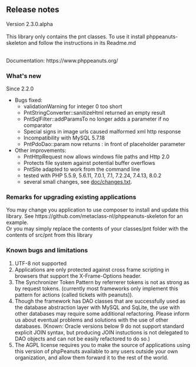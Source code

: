<H2>Release notes</H2>
<P>Version 2.3.0.alpha<BR>
<BR>
This library only contains the pnt classes. To use it install phppeanuts-skeleton and follow the instructions in its Readme.md</P>
<BR>
Documentation: https://www.phppeanuts.org/
<BR>
<H3>What's new</H3>

<P>Since 2.2.0</P>
<UL>
	<li>Bugs fixed:
	<ul>
		<li>validationWarning for integer 0 too short
		<li>PntStringConverter::sanitizeHtml returned an empty result
		<li>PntSqlFilter::addParamsTo no longer adds a parameter if no comparator
		<li>Special signs in image urls caused malformed xml http response
        <li>Incompatibility with MySQL 5.7.18
        <li>PntPdoDao::param now returns : in front of placeholder parameter
	</ul>
	<li>Other improvements:
	<ul>
		<li>PntHttpRequest now allows windows file paths and Http 2.0
		<li>Protects file system against potential buffer overflows
		<li>PntSite adapted to work from the command line
		<li>tested with PHP 5.5.9, 5.6.11, 7.0.1, 7.1, 7.2.24, 7.4.13, 8.0.2
		<LI>several small changes, see <a href="doc/changes.txt">doc/changes.txt</a>.
	</ul>
</UL>

<H3>Remarks for upgrading existing applications</H3>
<p>You may change you application to use composer to install and update this library.
See https://github.com/metaclass-nl/phppeanuts-skeleton for an example.<br>
Or you may simply replace the contents of your classes/pnt folder with the contents
of src/pnt from this library</p>
<p>

<H3>Known bugs and limitations</H3>

<OL>
	<li>UTF-8 not supported
	<li>Applications are only protected against cross frame scripting in browsers that support the X-Frame-Options header. 
	<li>The Synchronizer Token Pattern by referrerer tokens is not as strong as by request tokens. (currently
	most frameworks only implement this pattern for actions (called tickets with peanuts)). 
	<li>Though the framework has DAO classes that are successfully used as the database abstraction layer with MySQL
	and SqLite, the use with other databases may require some additional refactoring. Please inform us about eventual
	problems and solutions with the use of other databases. (Known: Oracle versions below 9 do not support standard
	explicit JOIN syntax, but producing JOIN instuctions is not delegated to DAO objects and can not be easily refactored
	to do so.)
	<li>The AGPL license requires you to make the source of applications using this version
	of phpPeanuts available to any users outside your own organization, and allow them forward
	it to the rest of the world. 
</OL>
